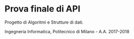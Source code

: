 # Prova finale di API
Progetto di Algoritmi e Strutture di dati.

Ingegneria Informatica, Politecnico di Milano - A.A. 2017-2018